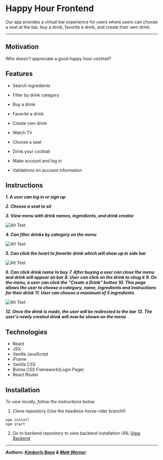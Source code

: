 # **Happy Hour Frontend**

Our app provides a virtual bar experience for users where users can choose a seat at the bar, buy a drink, favorite a drink, and create their own drink.

---

## Motivation
Who doesn't appreciate a good happy hour cocktail?

## Features
- Search ingredients

- Filter by drink category
- Buy a drink
- Favorite a drink
- Create own drink
- Watch TV
- Choose a seat
- Drink your cocktail
- Make account and log in
- Validations on account information

## Instructions
***1. A user can log in or sign up***

***2. Choose a seat to sit***

***3. View menu with drink names, ingredients, and drink creator***

![Alt Text](/src/Assets/HHseat.gif)

***4. Can filter drinks by category on the menu***

![Alt Text](/src/Assets/HHFilter.gif)

***5. Can click the heart to favorite drink which will show up in side bar***

![Alt Text](/src/Assets/HHFavorite.gif)

***6. Can click drink name to buy***
***7. After buying a user can close the menu and drink will appear on bar***
***8. User can click on the drink to chug it***
***9. On the menu, a user can click the "Create a Drink" button***
***10. This page allows the user to choose a category, name, ingredients and instructions for their drink***
***11. User can choose a maximum of 5 ingredients***

![Alt Text](/src/Assets/HHSearchIngredient.gif)

***12. Once the drink is made, the user will be redirected to the bar***
***13. The user's newly created drink will now be shown on the menu***

## Technologies

- React
- JSX
- Vanilla JavaScript
- iFrame
- Vanilla CSS
- Bulma CSS Framework(Login Page)
- React Router

## Installation
<!-- *To view live version, go to this URL:[]()* -->

*To view locally, follow the instructions below*
1. Clone repository (Use the headless-horse-rider branch!)

  ```
  npm install
  npm start
  ```

2. Go to backend repository to view backend installation
URL:[View Backend](https://github.com/kimberlybone/happy-hour-backend)

---
***Authors: [Kimberly Bone](https://github.com/kimberlybone) & [Matt Werner](https://github.com/mrwerner392)***
